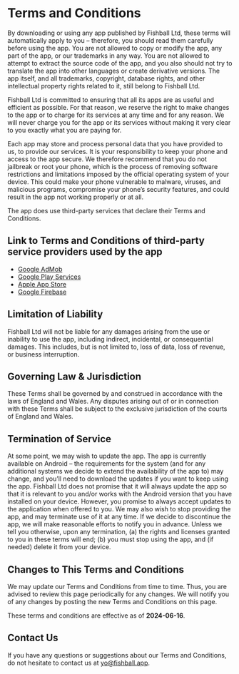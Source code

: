 # Terms and Conditions

By downloading or using any app published by Fishball Ltd, these terms will
automatically apply to you – therefore, you should read them carefully before
using the app. You are not allowed to copy or modify the app, any part of the
app, or our trademarks in any way. You are not allowed to attempt to extract the
source code of the app, and you also should not try to translate the app into
other languages or create derivative versions. The app itself, and all
trademarks, copyright, database rights, and other intellectual property rights
related to it, still belong to Fishball Ltd.

Fishball Ltd is committed to ensuring that all its apps are as useful and
efficient as possible. For that reason, we reserve the right to make changes to
the app or to charge for its services at any time and for any reason. We will
never charge you for the app or its services without making it very clear to you
exactly what you are paying for.

Each app may store and process personal data that you have provided to us, to
provide our services. It is your responsibility to keep your phone and access to
the app secure. We therefore recommend that you do not jailbreak or root your
phone, which is the process of removing software restrictions and limitations
imposed by the official operating system of your device. This could make your
phone vulnerable to malware, viruses, and malicious programs, compromise your
phone’s security features, and could result in the app not working properly or
at all.

The app does use third-party services that declare their Terms and Conditions.

## Link to Terms and Conditions of third-party service providers used by the app

- [Google AdMob](https://support.google.com/admob/answer/6128543)
- [Google Play Services](https://policies.google.com/terms)
- [Apple App Store](https://www.apple.com/legal/privacy/data/en/app-store/)
- [Google Firebase](https://firebase.google.com/terms)

## Limitation of Liability

Fishball Ltd will not be liable for any damages arising from the use or
inability to use the app, including indirect, incidental, or consequential
damages. This includes, but is not limited to, loss of data, loss of revenue, or
business interruption.

## Governing Law & Jurisdiction

These Terms shall be governed by and construed in accordance with the laws of
England and Wales. Any disputes arising out of or in connection with these Terms
shall be subject to the exclusive jurisdiction of the courts of England and
Wales.

## Termination of Service

At some point, we may wish to update the app. The app is currently available on
Android – the requirements for the system (and for any additional systems we
decide to extend the availability of the app to) may change, and you’ll need to
download the updates if you want to keep using the app. Fishball Ltd does not
promise that it will always update the app so that it is relevant to you and/or
works with the Android version that you have installed on your device. However,
you promise to always accept updates to the application when offered to you. We
may also wish to stop providing the app, and may terminate use of it at any
time. If we decide to discontinue the app, we will make reasonable efforts to
notify you in advance. Unless we tell you otherwise, upon any termination, (a)
the rights and licenses granted to you in these terms will end; (b) you must
stop using the app, and (if needed) delete it from your device.

## Changes to This Terms and Conditions

We may update our Terms and Conditions from time to time. Thus, you are advised
to review this page periodically for any changes. We will notify you of any
changes by posting the new Terms and Conditions on this page.

These terms and conditions are effective as of **2024-06-16**.

## Contact Us

If you have any questions or suggestions about our Terms and Conditions, do not
hesitate to contact us at yo@fishball.app.
